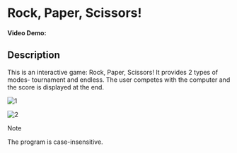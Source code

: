# Rock, Paper, Scissors!

#### Video Demo:
## Description
This is an interactive game: Rock, Paper, Scissors! It provides 2 types of modes- tournament and endless. The user competes with the computer and the score is displayed at the end.

![1](<Screenshot 2024-11-02 at 12.54.27 PM.png>) 

![2](<Screenshot 2024-11-02 at 12.52.52 PM.png>)

> [!NOTE]
> The program is case-insensitive.
